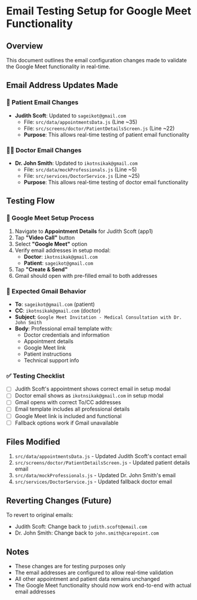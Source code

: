 # Email Testing Setup for Google Meet Functionality

## Overview
This document outlines the email configuration changes made to validate the Google Meet functionality in real-time.

## Email Address Updates Made

### 📧 Patient Email Changes
- **Judith Scoft**: Updated to `sageikot@gmail.com`
  - File: `src/data/appointmentsData.js` (Line ~35)
  - File: `src/screens/doctor/PatientDetailsScreen.js` (Line ~22)
  - **Purpose**: This allows real-time testing of patient email functionality

### 👨‍⚕️ Doctor Email Changes  
- **Dr. John Smith**: Updated to `ikotnsikak@gmail.com`
  - File: `src/data/mockProfessionals.js` (Line ~5)
  - File: `src/services/DoctorService.js` (Line ~25)
  - **Purpose**: This allows real-time testing of doctor email functionality

## Testing Flow

### 🔄 Google Meet Setup Process
1. Navigate to **Appointment Details** for Judith Scoft (app1)
2. Tap **"Video Call"** button
3. Select **"Google Meet"** option
4. Verify email addresses in setup modal:
   - **Doctor**: `ikotnsikak@gmail.com`
   - **Patient**: `sageikot@gmail.com`
5. Tap **"Create & Send"**
6. Gmail should open with pre-filled email to both addresses

### 📱 Expected Gmail Behavior
- **To**: `sageikot@gmail.com` (patient)
- **CC**: `ikotnsikak@gmail.com` (doctor)
- **Subject**: `Google Meet Invitation - Medical Consultation with Dr. John Smith`
- **Body**: Professional email template with:
  - Doctor credentials and information
  - Appointment details
  - Google Meet link
  - Patient instructions
  - Technical support info

### ✅ Testing Checklist
- [ ] Judith Scoft's appointment shows correct email in setup modal
- [ ] Doctor email shows as `ikotnsikak@gmail.com` in setup modal
- [ ] Gmail opens with correct To/CC addresses
- [ ] Email template includes all professional details
- [ ] Google Meet link is included and functional
- [ ] Fallback options work if Gmail unavailable

## Files Modified
1. `src/data/appointmentsData.js` - Updated Judith Scoft's contact email
2. `src/screens/doctor/PatientDetailsScreen.js` - Updated patient details email
3. `src/data/mockProfessionals.js` - Updated Dr. John Smith's email
4. `src/services/DoctorService.js` - Updated fallback doctor email

## Reverting Changes (Future)
To revert to original emails:
- Judith Scoft: Change back to `judith.scoft@email.com`
- Dr. John Smith: Change back to `john.smith@carepoint.com`

## Notes
- These changes are for testing purposes only
- The email addresses are configured to allow real-time validation
- All other appointment and patient data remains unchanged
- The Google Meet functionality should now work end-to-end with actual email addresses 